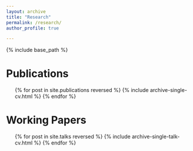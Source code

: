 ```yaml
---
layout: archive
title: "Research"
permalink: /research/
author_profile: true

---
```


{% include base_path %}


Publications
======
  <ul>{% for post in site.publications reversed %}
    {% include archive-single-cv.html %}
  {% endfor %}</ul>
  
Working Papers
======
  <ul>{% for post in site.talks reversed %}
    {% include archive-single-talk-cv.html  %}
  {% endfor %}</ul>
  

